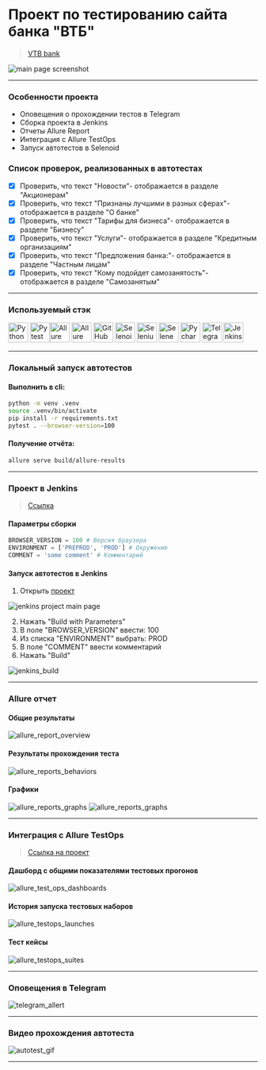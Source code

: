 # Проект по тестированию сайта банка "ВТБ"
> <a target="_blank" href="https://vtb.ru/">VTB bank</a>

![main page screenshot](qa_guru_15-master/pictures/main_page.png)

----

### Особенности проекта

* Оповещения о прохождении тестов в Telegram
* Сборка проекта в Jenkins
* Отчеты Allure Report
* Интеграция с Allure TestOps
* Запуск автотестов в Selenoid

### Список проверок, реализованных в автотестах

- [x] Проверить, что текст "Новости"- отображается в разделе "Акционерам"
- [x] Проверить, что текст "Признаны лучшими в разных сферах"- отображается в разделе "О банке"
- [x] Проверить, что текст "Тарифы для бизнеса"- отображается в разделе "Бизнесу"
- [x] Проверить, что текст "Услуги"- отображается в разделе "Кредитным организациям"
- [x] Проверить, что текст "Предложения банка:"- отображается в разделе "Частным лицам"
- [x] Проверить, что текст "Кому подойдет самозанятость"- отображается в разделе "Самозанятым"
----

### Используемый стэк

<img title="Python" src="qa_guru_15-master/pictures/icons/python-original.svg" height="40" width="40"/> <img title="Pytest" src="qa_guru_15-master/pictures/icons/pytest-original.svg" height="40" width="40"/><img title="Allure Report" src="qa_guru_15-master/pictures/icons/Allure_Report.png" height="40" width="40"/> <img title="Allure TestOps" src="qa_guru_15-master/pictures/icons/AllureTestOps.png" height="40" width="40"/> <img title="GitHub" src="qa_guru_15-master/pictures/icons/github-original.svg" height="40" width="40"/> <img title="Selenoid" src="qa_guru_15-master/pictures/icons/selenoid.png" height="40" width="40"/> <img title="Selenium" src="qa_guru_15-master/pictures/icons/selenium-original.svg" height="40" width="40"/> <img title="Selene" src="qa_guru_15-master/pictures/icons/selene.png" height="40" width="40"/> <img title="Pycharm" src="qa_guru_15-master/pictures/icons/pycharm.png" height="40" width="40"/> <img title="Telegram" src="qa_guru_15-master/pictures/icons/tg.png" height="40" width="40"/> <img title="Jenkins" src="qa_guru_python_8_15/pictures/icons/jenkins-original.svg" height="40" width="40"/>

----

### Локальный запуск автотестов

#### Выполнить в cli:

```bash
python -m venv .venv
source .venv/bin/activate
pip install -r requirements.txt
pytest . --browser-version=100
```

#### Получение отчёта:
```bash
allure serve build/allure-results
```

----

### Проект в Jenkins
> <a target="_blank" href="https://jenkins.autotests.cloud/job/qa_guru_15_bank_page_opening/">Ссылка</a>

#### Параметры сборки

```python
BROWSER_VERSION = 100 # Версия браузера
ENVIRONMENT = ['PREPROD', 'PROD'] # Окружение
COMMENT = 'some comment' # Комментарий
```
#### Запуск автотестов в Jenkins
1. Открыть <a target="_blank" href="https://jenkins.autotests.cloud/job/qa_guru_15_bank_page_opening/">проект</a>

![jenkins project main page](qa_guru_15-master/pictures/jenkins_project_main_page.png)

2. Нажать "Build with Parameters"
3. В поле "BROWSER_VERSION" ввести: 100
4. Из списка "ENVIRONMENT" выбрать: PROD
5. В поле "COMMENT" ввести комментарий
6. Нажать "Build"

![jenkins_build](qa_guru_15-master/pictures/jenkins_build.png)

----

### Allure отчет
#### Общие результаты 
![allure_report_overview](qa_guru_15-master/pictures/allure_report_overview.png)

#### Результаты прохождения теста
![allure_reports_behaviors](qa_guru_15-master/pictures/allure_reports_behaviors.png)

#### Графики

![allure_reports_graphs](qa_guru_15-master/pictures/alluere_reports_graphs_1.png)
![allure_reports_graphs](qa_guru_15-master/pictures/alluere_reports_graphs_2.png)

----

### Интеграция с Allure TestOps
> <a target="_blank" href="https://allure.autotests.cloud/project/3782/dashboards">Ссылка на проект</a>

#### Дашборд с общими показателями тестовых прогонов

![allure_test_ops_dashboards](qa_guru_15-master/pictures/allure_testops_dashboards.png)

#### История запуска тестовых наборов

![allure_testops_launches](qa_guru_15-master/pictures/allure_testops_launches.png)

#### Тест кейсы

![allure_testops_suites](qa_guru_15-master/pictures/allure_testops_suites.png)



----

### Оповещения в Telegram
![telegram_allert](qa_guru_15-master/pictures/telegram_allert.png)

----

### Видео прохождения автотеста
![autotest_gif](qa_guru_15-master/pictures/autotest.gif)

----

